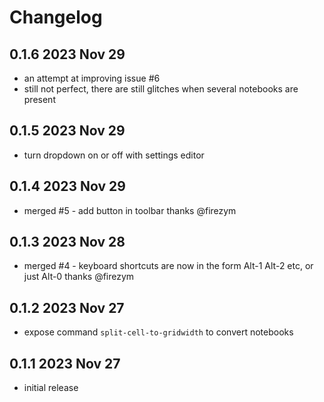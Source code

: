 # Changelog

## 0.1.6 2023 Nov 29

- an attempt at improving issue #6
- still not perfect, there are still glitches
  when several notebooks are present

## 0.1.5 2023 Nov 29

- turn dropdown on or off with settings editor

## 0.1.4 2023 Nov 29

- merged #5 - add button in toolbar
  thanks @firezym

## 0.1.3 2023 Nov 28

- merged #4 - keyboard shortcuts are now in the form
  Alt-1 Alt-2 etc, or just Alt-0
  thanks @firezym

## 0.1.2 2023 Nov 27

- expose command `split-cell-to-gridwidth` to convert notebooks

## 0.1.1 2023 Nov 27

- initial release
